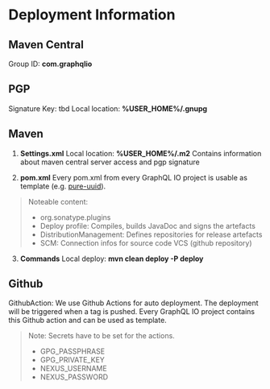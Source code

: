 # Deployment Information

## Maven Central
Group ID: **com.graphqlio**

## PGP 
Signature Key: tbd
Local location: **%USER_HOME%/.gnupg**

## Maven
1. **Settings.xml**
Local location: **%USER_HOME%/.m2**
Contains information about maven central server access and pgp signature

2. **pom.xml**
Every pom.xml from every GraphQL IO project is usable as template (e.g. [pure-uuid](https://github.com/msg-systems/pure-uuid-java/blob/master/pom.xml)).
> Noteable content:
> - org.sonatype.plugins
> - Deploy profile: Compiles, builds JavaDoc and signs the artefacts
> - DistributionManagement: Defines repositories for release artefacts
> - SCM: Connection infos for source code VCS (github repository)

3. **Commands**
Local deploy: **mvn clean deploy -P deploy**

## Github
GithubAction: We use Github Actions for auto deployment. The deployment will be triggered when a tag is pushed. Every GraphQL IO project contains this Github action and can be used as template.
> Note: Secrets have to be set for the actions.
> - GPG_PASSPHRASE
> - GPG_PRIVATE_KEY
> - NEXUS_USERNAME
> - NEXUS_PASSWORD